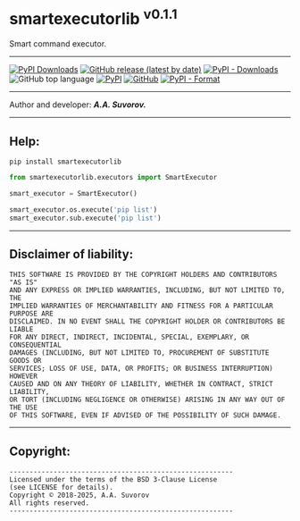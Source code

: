 # smartexecutorlib <sup>v0.1.1</sup>

Smart command executor.

---

[![PyPI Downloads](https://static.pepy.tech/badge/smartexecutorlib)](https://pepy.tech/projects/smartexecutorlib)
[![GitHub release (latest by date)](https://img.shields.io/github/v/release/smartlegionlab/smartexecutorlib)](https://github.com/smartlegionlab/smartexecutorlib/)
[![PyPI - Downloads](https://img.shields.io/pypi/dm/smartexecutorlib?label=pypi%20downloads)](https://pypi.org/project/smartexecutorlib/)
![GitHub top language](https://img.shields.io/github/languages/top/smartlegionlab/smartexecutorlib)
[![PyPI](https://img.shields.io/pypi/v/smartexecutorlib)](https://pypi.org/project/smartexecutorlib)
[![GitHub](https://img.shields.io/github/license/smartlegionlab/smartexecutorlib)](https://github.com/smartlegionlab/smartexecutorlib/blob/master/LICENSE)
[![PyPI - Format](https://img.shields.io/pypi/format/smartexecutorlib)](https://pypi.org/project/smartexecutorlib)

***

Author and developer: ___A.A. Suvorov.___

***

## Help:

`pip install smartexecutorlib`

```python
from smartexecutorlib.executors import SmartExecutor

smart_executor = SmartExecutor()

smart_executor.os.execute('pip list')
smart_executor.sub.execute('pip list')

```

***

## Disclaimer of liability:

    THIS SOFTWARE IS PROVIDED BY THE COPYRIGHT HOLDERS AND CONTRIBUTORS "AS IS"
    AND ANY EXPRESS OR IMPLIED WARRANTIES, INCLUDING, BUT NOT LIMITED TO, THE
    IMPLIED WARRANTIES OF MERCHANTABILITY AND FITNESS FOR A PARTICULAR PURPOSE ARE
    DISCLAIMED. IN NO EVENT SHALL THE COPYRIGHT HOLDER OR CONTRIBUTORS BE LIABLE
    FOR ANY DIRECT, INDIRECT, INCIDENTAL, SPECIAL, EXEMPLARY, OR CONSEQUENTIAL
    DAMAGES (INCLUDING, BUT NOT LIMITED TO, PROCUREMENT OF SUBSTITUTE GOODS OR
    SERVICES; LOSS OF USE, DATA, OR PROFITS; OR BUSINESS INTERRUPTION) HOWEVER
    CAUSED AND ON ANY THEORY OF LIABILITY, WHETHER IN CONTRACT, STRICT LIABILITY,
    OR TORT (INCLUDING NEGLIGENCE OR OTHERWISE) ARISING IN ANY WAY OUT OF THE USE
    OF THIS SOFTWARE, EVEN IF ADVISED OF THE POSSIBILITY OF SUCH DAMAGE.

***

## Copyright:
    --------------------------------------------------------
    Licensed under the terms of the BSD 3-Clause License
    (see LICENSE for details).
    Copyright © 2018-2025, A.A. Suvorov
    All rights reserved.
    --------------------------------------------------------

